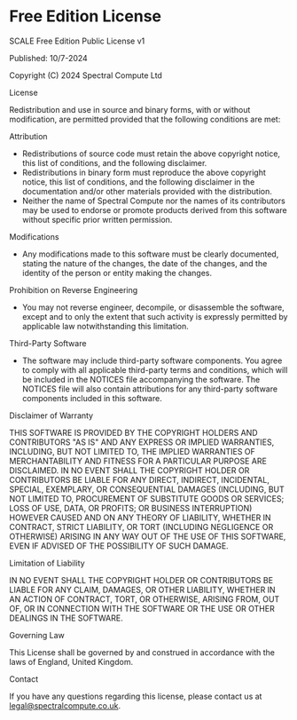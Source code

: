 # Free Edition License

SCALE Free Edition Public License v1

Published: 10/7-2024

Copyright (C) 2024 Spectral Compute Ltd

License

Redistribution and use in source and binary forms, with or without modification, are permitted provided that the following conditions are met:

Attribution

- Redistributions of source code must retain the above copyright notice, this list of conditions, and the following disclaimer.
- Redistributions in binary form must reproduce the above copyright notice, this list of conditions, and the following disclaimer in the documentation and/or other materials provided with the distribution.
- Neither the name of Spectral Compute nor the names of its contributors may be used to endorse or promote products derived from this software without specific prior written permission.

Modifications

 - Any modifications made to this software must be clearly documented, stating the nature of the changes, the date of the changes, and the identity of the person or entity making the changes.

Prohibition on Reverse Engineering

 - You may not reverse engineer, decompile, or disassemble the software, except and to only the extent that such activity is expressly permitted by applicable law notwithstanding this limitation.

Third-Party Software

 - The software may include third-party software components. You agree to comply with all applicable third-party terms and conditions, which will be included in the NOTICES file accompanying the software. The NOTICES file will also contain attributions for any third-party software components included in this software.

Disclaimer of Warranty

THIS SOFTWARE IS PROVIDED BY THE COPYRIGHT HOLDERS AND CONTRIBUTORS "AS IS" AND ANY EXPRESS OR IMPLIED WARRANTIES, INCLUDING, BUT NOT LIMITED TO, THE IMPLIED WARRANTIES OF MERCHANTABILITY AND FITNESS FOR A PARTICULAR PURPOSE ARE DISCLAIMED. IN NO EVENT SHALL THE COPYRIGHT HOLDER OR CONTRIBUTORS BE LIABLE FOR ANY DIRECT, INDIRECT, INCIDENTAL, SPECIAL, EXEMPLARY, OR CONSEQUENTIAL DAMAGES (INCLUDING, BUT NOT LIMITED TO, PROCUREMENT OF SUBSTITUTE GOODS OR SERVICES; LOSS OF USE, DATA, OR PROFITS; OR BUSINESS INTERRUPTION) HOWEVER CAUSED AND ON ANY THEORY OF LIABILITY, WHETHER IN CONTRACT, STRICT LIABILITY, OR TORT (INCLUDING NEGLIGENCE OR OTHERWISE) ARISING IN ANY WAY OUT OF THE USE OF THIS SOFTWARE, EVEN IF ADVISED OF THE POSSIBILITY OF SUCH DAMAGE.

Limitation of Liability

IN NO EVENT SHALL THE COPYRIGHT HOLDER OR CONTRIBUTORS BE LIABLE FOR ANY CLAIM, DAMAGES, OR OTHER LIABILITY, WHETHER IN AN ACTION OF CONTRACT, TORT, OR OTHERWISE, ARISING FROM, OUT OF, OR IN CONNECTION WITH THE SOFTWARE OR THE USE OR OTHER DEALINGS IN THE SOFTWARE.

Governing Law

This License shall be governed by and construed in accordance with the laws of England, United Kingdom.

Contact

If you have any questions regarding this license, please contact us at [legal@spectralcompute.co.uk](mailto:legal@spectralcompute.co.uk).